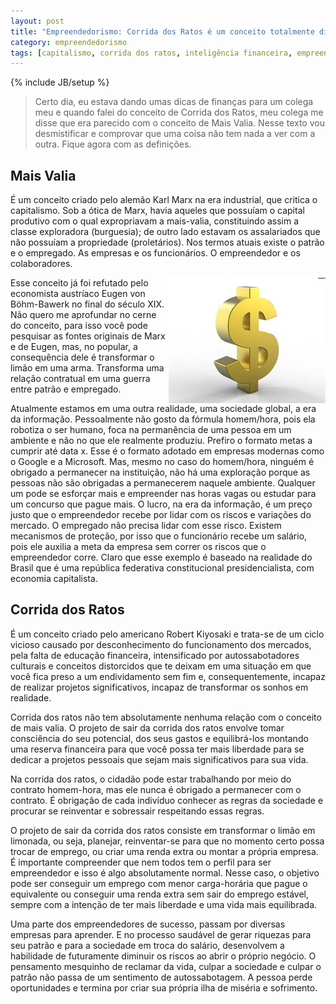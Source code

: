 ```yaml
---
layout: post
title: "Empreendedorismo: Corrida dos Ratos é um conceito totalmente diferente de Mais Valia"
category: empreendedorismo
tags: [capitalismo, corrida dos ratos, inteligência financeira, empreendedorismo]
---
```

{% include JB/setup %}

> Certo dia, eu estava dando umas dicas de finanças para um colega meu e quando falei do conceito de Corrida dos Ratos, meu colega me disse que era parecido com o conceito de Mais Valia. Nesse texto vou desmistificar e comprovar que uma coisa não tem nada a ver com a outra. Fique agora com as definições.


## Mais Valia
É um conceito criado pelo alemão Karl Marx na era industrial, que critica o capitalismo. Sob a ótica de Marx, havia aqueles que possuíam o capital produtivo com o qual expropriavam a mais-valia, constituindo assim a classe exploradora (burguesia); de outro lado estavam os assalariados que não possuíam a propriedade (proletários). Nos termos atuais existe o patrão e o empregado. As empresas e os funcionários. O empreendedor e os colaboradores.

<img src="/images/money.jpg" style="float:right;" alt="dinheiro" />

Esse conceito já foi refutado pelo economista austríaco Eugen von Böhm-Bawerk no final do século XIX. Não quero me aprofundar no cerne do conceito, para isso você pode pesquisar as fontes originais de Marx e de Eugen, mas, no popular, a consequência dele é transformar o limão em uma arma. Transforma uma relação contratual em uma guerra entre patrão e empregado.

Atualmente estamos em uma outra realidade, uma sociedade global, a era da informação. Pessoalmente não gosto da fórmula homem/hora, pois ela robotiza o ser humano, foca na permanência de uma pessoa em um ambiente e não no que ele realmente produziu. Prefiro o formato metas a cumprir até data x. Esse é o formato adotado em empresas modernas como o Google e a Microsoft. Mas, mesmo no caso do homem/hora, ninguém é obrigado a permanecer na instituição, não há uma exploração porque as pessoas não são obrigadas a permanecerem naquele ambiente. Qualquer um pode se esforçar mais e empreender nas horas vagas ou estudar para um concurso que pague mais. O lucro, na era da informação, é um preço justo que o empreendedor recebe por lidar com os riscos e variações do mercado. O empregado não precisa lidar com esse risco. Existem mecanismos de proteção, por isso que o funcionário recebe um salário, pois ele auxilia a meta da empresa sem correr os riscos que o empreendedor corre. Claro que esse exemplo é baseado na realidade do Brasil que é uma república federativa constitucional presidencialista, com economia capitalista.

## Corrida dos Ratos
É um conceito criado pelo americano Robert Kiyosaki e trata-se de um ciclo vicioso causado por desconhecimento do funcionamento dos mercados, pela falta de educação financeira, intensificado por autossabotadores culturais e conceitos distorcidos que te deixam em uma situação em que você fica preso a um endividamento sem fim e, consequentemente, incapaz de realizar projetos significativos, incapaz de transformar os sonhos em realidade. 

Corrida dos ratos não tem absolutamente nenhuma relação com o conceito de mais valia. O projeto de sair da corrida dos ratos envolve tomar consciência do seu potencial, dos seus gastos e equilibrá-los montando uma reserva financeira para que você possa ter mais liberdade para se dedicar a projetos pessoais que sejam mais significativos para sua vida.

Na corrida dos ratos, o cidadão pode estar trabalhando por meio do contrato homem-hora, mas ele nunca é obrigado a permanecer com o contrato. É obrigação de cada indivíduo conhecer as regras da sociedade e procurar se reinventar e sobressair respeitando essas regras.

O projeto de sair da corrida dos ratos consiste em transformar o limão em limonada, ou seja, planejar, reinventar-se para que no momento certo possa trocar de emprego, ou criar uma renda extra ou montar a própria empresa. É importante compreender que nem todos tem o perfil para ser empreendedor e isso é algo absolutamente normal. Nesse caso, o objetivo pode ser conseguir um emprego com menor carga-horária que pague o equivalente ou conseguir uma renda extra sem sair do emprego estável, sempre com a intenção de ter mais liberdade e uma vida mais equilibrada.

Uma parte dos empreendedores de sucesso, passam por diversas empresas para aprender. E no processo saudável de gerar riquezas para seu patrão e para a sociedade em troca do salário, desenvolvem a habilidade de futuramente diminuir os riscos ao abrir o próprio negócio. O pensamento mesquinho de reclamar da vida, culpar a sociedade e culpar o patrão não passa de um sentimento de autossabotagem. A pessoa perde oportunidades e termina por criar sua própria ilha de miséria e sofrimento.
